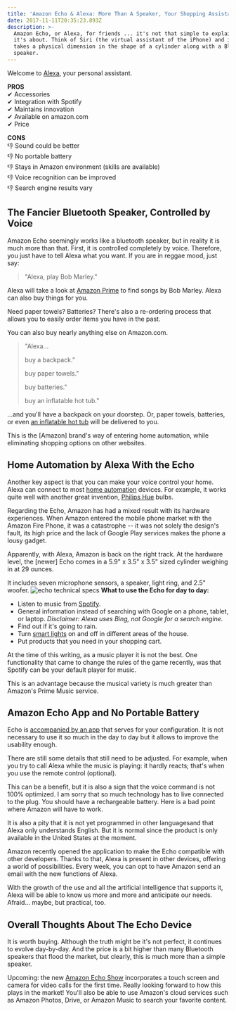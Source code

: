 ```yaml
---
title: 'Amazon Echo & Alexa: More Than A Speaker, Your Shopping Assistant at Home'
date: 2017-11-11T20:35:23.893Z
description: >-
  Amazon Echo, or Alexa, for friends ... it's not that simple to explain what
  it's about. Think of Siri (the virtual assistant of the iPhone) and imagine it
  takes a physical dimension in the shape of a cylinder along with a Bluetooth
  speaker.
---
```

Welcome to [Alexa](http://amzn.to/2jeIwTV), your personal assistant. 

**PROS** \
✔ Accessories \
✔ Integration with Spotify \
✔ Maintains innovation \
✔ Available on amazon.com \
✔ Price 

**CONS** \
👎 Sound could be better \
👎 No portable battery \
👎 Stays in Amazon environment (skills are available) \
👎 Voice recognition can be improved \
👎 Search engine results vary

## **The Fancier Bluetooth Speaker, Controlled by Voice**

Amazon Echo seemingly works like a bluetooth speaker, but in reality it is much more than that. First, it is controlled completely by voice. Therefore, you just have to tell Alexa what you want. If you are in reggae mood, just say:

> "Alexa, play Bob Marley."

Alexa will take a look at [Amazon Prime](https://www.amazon.com/Amazon-Prime-One-Year-Membership/dp/B00DBYBNEE) to find songs by Bob Marley. Alexa can also buy things for you. 

Need paper towels? Batteries? There's also a re-ordering process that allows you to easily order items you have in the past. 

You can also buy nearly anything else on Amazon.com.

> "Alexa...
>
> buy a backpack."
>
> buy paper towels."
>
> buy batteries." 
>
> buy an inflatable hot tub."

...and you'll have a backpack on your doorstep. Or, paper towels, batteries, or even [an inflatable hot tub](http://a.co/d/d5yoTlx) will be delivered to you. 

This is the \[Amazon] brand's way of entering home automation, while eliminating shopping options on other websites.

## **Home Automation by Alexa With the Echo**

Another key aspect is that you can make your voice control your home. Alexa can connect to most [home automation](https://en.wikipedia.org/wiki/Home_automation) devices. For example, it works quite well with another great invention, [Philips Hue](http://amzn.to/2jhO1B3) bulbs. 

Regarding the Echo, Amazon has had a mixed result with its hardware experiences. When Amazon entered the mobile phone market with the Amazon Fire Phone, it was a catastrophe -- it was not solely the design's fault, its high price and the lack of Google Play services makes the phone a lousy gadget. 

Apparently, with Alexa, Amazon is back on the right track. At the hardware level, the \[newer] Echo comes in a 5.9" x 3.5" x 3.5" sized cylinder weighing in at 29 ounces. 

It includes seven microphone sensors, a speaker, light ring, and 2.5" woofer. ![echo technical specs](https://images-na.ssl-images-amazon.com/images/G/01/kindle/dp/2017/573804867210/ts-image3._CB515464582_.jpg) **What to use the Echo for day to day:**

* Listen to music from [Spotify](https://www.spotify.com).
* General information instead of searching with Google on a phone, tablet, or laptop.
  _Disclaimer: Alexa uses Bing, not Google for a search engine._
* Find out if it's going to rain.
* Turn [smart lights](http://amzn.to/2i068Z3) on and off in different areas of the house.
* Put products that you need in your shopping cart.

At the time of this writing, as a music player it is not the best. One functionality that came to change the rules of the game recently, was that Spotify can be your default player for music. 

This is an advantage because the musical variety is much greater than Amazon's Prime Music service.

## Amazon Echo App and No Portable Battery

Echo is [accompanied by an app](http://amzn.to/2Ay8jdZ) that serves for your configuration. It is not necessary to use it so much in the day to day but it allows to improve the usability enough. 

There are still some details that still need to be adjusted. For example, when you try to call Alexa while the music is playing: it hardly reacts; that's when you use the remote control (optional). 

This can be a benefit, but it is also a sign that the voice command is not 100% optimized. I am sorry that so much technology has to live connected to the plug. You should have a rechargeable battery. Here is a bad point where Amazon will have to work. 

It is also a pity that it is not yet programmed in other languages ​​and that Alexa only understands English. But it is normal since the product is only available in the United States at the moment. 

Amazon recently opened the application to make the Echo compatible with other developers. Thanks to that, Alexa is present in other devices, offering a world of possibilities. Every week, you can opt to have Amazon send an email with the new functions of Alexa. 

With the growth of the use and all the artificial intelligence that supports it, Alexa will be able to know us more and more and anticipate our needs. Afraid... maybe, but practical, too.

## Overall Thoughts About The Echo Device

It is worth buying. Although the truth might be it's not perfect, it continues to evolve day-by-day. And the price is a bit higher than many Bluetooth speakers that flood the market, but clearly, this is much more than a simple speaker. 

Upcoming: the new [Amazon Echo Show](http://amzn.to/2hpqf5G) incorporates a touch screen and camera for video calls for the first time. Really looking forward to how this plays in the market! You'll also be able to use Amazon's cloud services such as Amazon Photos, Drive, or Amazon Music to search your favorite content.
